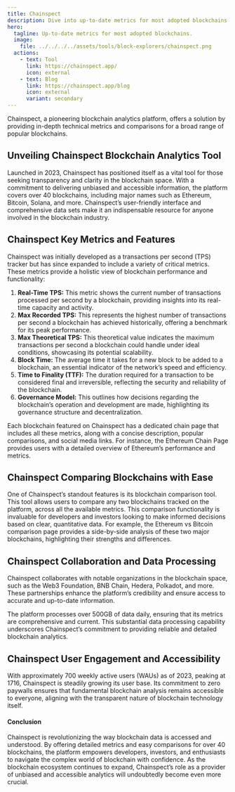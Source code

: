 ```yaml
---
title: Chainspect
description: Dive into up-to-date metrics for most adopted blockchains.
hero:
  tagline: Up-to-date metrics for most adopted blockchains.
  image: 
    file: ../../../../assets/tools/block-explorers/chainspect.png
  actions:
    - text: Tool
      link: https://chainspect.app/
      icon: external
    - text: Blog
      link: https://chainspect.app/blog
      icon: external
      variant: secondary
---
```


Chainspect, a pioneering blockchain analytics platform, offers a solution by providing in-depth technical metrics and comparisons for a broad range of popular blockchains.

## Unveiling Chainspect Blockchain Analytics Tool
Launched in 2023, Chainspect has positioned itself as a vital tool for those seeking transparency and clarity in the blockchain space. With a commitment to delivering unbiased and accessible information, the platform covers over 40 blockchains, including major names such as Ethereum, Bitcoin, Solana, and more. Chainspect’s user-friendly interface and comprehensive data sets make it an indispensable resource for anyone involved in the blockchain industry.

## Chainspect Key Metrics and Features
Chainspect was initially developed as a transactions per second (TPS) tracker but has since expanded to include a variety of critical metrics. These metrics provide a holistic view of blockchain performance and functionality:

1. **Real-Time TPS:** This metric shows the current number of transactions processed per second by a blockchain, providing insights into its real-time capacity and activity.
2. **Max Recorded TPS:** This represents the highest number of transactions per second a blockchain has achieved historically, offering a benchmark for its peak performance.
3. **Max Theoretical TPS:** This theoretical value indicates the maximum transactions per second a blockchain could handle under ideal conditions, showcasing its potential scalability.
4. **Block Time:** The average time it takes for a new block to be added to a blockchain, an essential indicator of the network’s speed and efficiency.
5. **Time to Finality (TTF):** The duration required for a transaction to be considered final and irreversible, reflecting the security and reliability of the blockchain.
6. **Governance Model:** This outlines how decisions regarding the blockchain’s operation and development are made, highlighting its governance structure and decentralization.

Each blockchain featured on Chainspect has a dedicated chain page that includes all these metrics, along with a concise description, popular comparisons, and social media links. For instance, the Ethereum Chain Page provides users with a detailed overview of Ethereum’s performance and metrics.

## Chainspect Comparing Blockchains with Ease
One of Chainspect’s standout features is its blockchain comparison tool. This tool allows users to compare any two blockchains tracked on the platform, across all the available metrics. This comparison functionality is invaluable for developers and investors looking to make informed decisions based on clear, quantitative data. For example, the Ethereum vs Bitcoin comparison page provides a side-by-side analysis of these two major blockchains, highlighting their strengths and differences.

## Chainspect Collaboration and Data Processing
Chainspect collaborates with notable organizations in the blockchain space, such as the Web3 Foundation, BNB Chain, Hedera, Polkadot, and more. These partnerships enhance the platform’s credibility and ensure access to accurate and up-to-date information.

The platform processes over 500GB of data daily, ensuring that its metrics are comprehensive and current. This substantial data processing capability underscores Chainspect’s commitment to providing reliable and detailed blockchain analytics.

## Chainspect User Engagement and Accessibility
With approximately 700 weekly active users (WAUs) as of 2023, peaking at 1716, Chainspect is steadily growing its user base. Its commitment to zero paywalls ensures that fundamental blockchain analysis remains accessible to everyone, aligning with the transparent nature of blockchain technology itself.

#### Conclusion
Chainspect is revolutionizing the way blockchain data is accessed and understood. By offering detailed metrics and easy comparisons for over 40 blockchains, the platform empowers developers, investors, and enthusiasts to navigate the complex world of blockchain with confidence. As the blockchain ecosystem continues to expand, Chainspect’s role as a provider of unbiased and accessible analytics will undoubtedly become even more crucial.